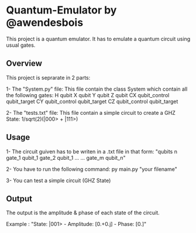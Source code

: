 # Quantum-Emulator by @awendesbois

This project is a quantum emulator. It has to emulate a quantum circuit using usual gates.  

## Overview

This project is seprarate in 2 parts:

1- The "System.py" file:
This file contain the class System which contain all the following gates:
        H qubit
        X qubit
        Y qubit
        Z qubit
        CX qubit_control qubit_target
        CY qubit_control qubit_target
        CZ qubit_control qubit_target

2- The "tests.txt" file:
This file contain a simple circuit to create a GHZ State: 
        1/sqrt(2)(|000> + |111>)

## Usage
1- The circuit guiven has to be writen in a .txt file in that form:
        "qubits n
        gate_1 qubit_1
        gate_2 qubit_1
        ... ...
        gate_m qubit_n"

2- You have to run the following command: 
        py main.py "your filename"

3- You can test a simple circuit (GHZ State)

## Output
The output is the amplitude & phase of each state of the circuit.

Example : "State: |001> - Amplitude: [0.+0.j] - Phase: [0.]"